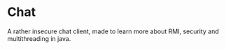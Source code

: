 # Chat
A rather insecure chat client, made to learn more about RMI, security and multithreading in java.
